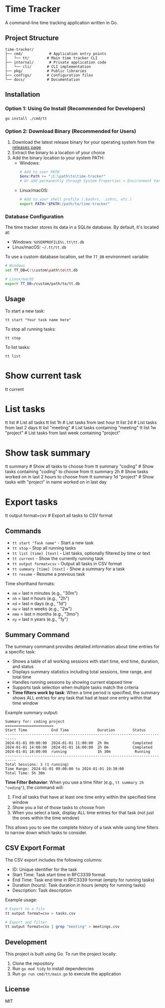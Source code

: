 # Time Tracker

A command-line time tracking application written in Go.

## Project Structure

```
time-tracker/
├── cmd/            # Application entry points
│   └── tt/        # Main time tracker CLI
├── internal/       # Private application code
│   └── cli/       # CLI implementation
├── pkg/           # Public libraries
├── configs/       # Configuration files
└── docs/          # Documentation
```

## Installation

### Option 1: Using Go Install (Recommended for Developers)
```bash
go install ./cmd/tt
```

### Option 2: Download Binary (Recommended for Users)
1. Download the latest release binary for your operating system from the [releases page](https://github.com/stebennett/time-tracker/releases)
2. Extract the binary to a location of your choice
3. Add the binary location to your system PATH:
   - Windows:
     ```powershell
     # Add to user PATH
     $env:Path += ";C:\path\to\time-tracker"
     # Or add permanently through System Properties > Environment Variables
     ```
   - Linux/macOS:
     ```bash
     # Add to your shell profile (.bashrc, .zshrc, etc.)
     export PATH="$PATH:/path/to/time-tracker"
     ```

### Database Configuration
The time tracker stores its data in a SQLite database. By default, it's located at:
- Windows: `%USERPROFILE%\.tt\tt.db`
- Linux/macOS: `~/.tt/tt.db`

To use a custom database location, set the `TT_DB` environment variable:
```bash
# Windows
set TT_DB=C:\custom\path\to\tt.db

# Linux/macOS
export TT_DB=/custom/path/to/tt.db
```

## Usage

To start a new task:

```
tt start "Your task name here"
```

To stop all running tasks:

```
tt stop
```

To list tasks:

```
tt list
```

# Show current task
tt current

# List tasks
tt list                    # List all tasks
tt list 1h                 # List tasks from last hour
tt list 2d                 # List tasks from last 2 days
tt list "meeting"          # List tasks containing "meeting"
tt list 1w "project"       # List tasks from last week containing "project"

# Show task summary
tt summary                 # Show all tasks to choose from
tt summary "coding"        # Show tasks containing "coding" to choose from
tt summary 2h              # Show tasks worked on in last 2 hours to choose from
tt summary 1d "project"    # Show tasks with "project" in name worked on in last day

# Export tasks
tt output format=csv       # Export all tasks to CSV format

## Commands

- `tt start "Task name"` - Start a new task
- `tt stop` - Stop all running tasks
- `tt list [time] [text]` - List tasks, optionally filtered by time or text
- `tt current` - Show the currently running task
- `tt output format=csv` - Output all tasks in CSV format
- `tt summary [time] [text]` - Show a summary for a task
- `tt resume` - Resume a previous task

Time shorthand formats:
- `nm` = last n minutes (e.g., "30m")
- `nh` = last n hours (e.g., "2h")
- `nd` = last n days (e.g., "1d")
- `nw` = last n weeks (e.g., "2w")
- `nmo` = last n months (e.g., "3mo")
- `ny` = last n years (e.g., "1y")

## Summary Command

The summary command provides detailed information about time entries for a specific task:

- Shows a table of all working sessions with start time, end time, duration, and status
- Displays summary statistics including total sessions, time range, and total time
- Handles running sessions by showing current elapsed time
- Supports task selection when multiple tasks match the criteria
- **Time filters work by task**: When a time period is specified, the summary shows ALL entries for any task that had at least one entry within that time window

Example summary output:
```
Summary for: coding project
======================
Start Time           End Time             Duration        Status
---------------------------------------------------------------------------
2024-01-01 09:00:00  2024-01-01 11:00:00  2h 0m           Completed
2024-01-01 14:00:00  2024-01-01 16:00:00  2h 0m           Completed
2024-01-01 18:00:00  running              1h 30m           Running
---------------------------------------------------------------------------
Total Sessions: 3 (1 running)
Time Range: 2024-01-01 09:00:00 to 2024-01-01 19:30:00
Total Time: 5h 30m
```

**Time Filter Behavior**: When you use a time filter (e.g., `tt summary 2h "coding"`), the command will:
1. Find all tasks that have at least one time entry within the specified time window
2. Show you a list of those tasks to choose from
3. When you select a task, display ALL time entries for that task (not just the ones within the time window)

This allows you to see the complete history of a task while using time filters to narrow down which tasks to consider.

## CSV Export Format

The CSV export includes the following columns:
- ID: Unique identifier for the task
- Start Time: Task start time in RFC3339 format
- End Time: Task end time in RFC3339 format (empty for running tasks)
- Duration (hours): Task duration in hours (empty for running tasks)
- Description: Task description

Example usage:
```bash
# Export to a file
tt output format=csv > tasks.csv

# Export and filter
tt output format=csv | grep "meeting" > meetings.csv
```

## Development

This project is built using Go. To run the project locally:

1. Clone the repository
2. Run `go mod tidy` to install dependencies
3. Run `go run cmd/tt/main.go` to execute the application

## License

MIT